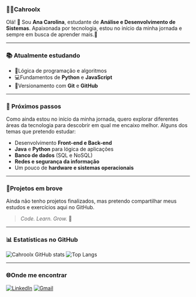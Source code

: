 ### 👩‍💻Cahroolx
Olá! 👋 Sou **Ana Carolina**, estudante de **Análise e Desenvolvimento de Sistemas**. 
Apaixonada por tecnologia, estou no início da minha jornada e sempre em busca de aprender mais.🚀

---

### 📚 Atualmente estudando
- 🌱Lógica de programação e algoritmos
- 💻Fundamentos de **Python** e **JavaScript**
- 🔧Versionamento com **Git** e **GitHub**

---

### 🎯 Próximos passos
Como ainda estou no início da minha jornada, quero explorar diferentes áreas da tecnologia para descobrir em qual me encaixo melhor.
Alguns dos temas que pretendo estudar:
- Desenvolvimento **Front-end e Back-end**
- **Java** e **Python** para lógica de aplicações
- **Banco de dados** (SQL e NoSQL)
- **Redes e segurança da informação**
- Um pouco de **hardware e sistemas operacionais**

---

### 📌Projetos em brove
Ainda não tenho projetos finalizados, mas pretendo compartilhar meus estudos e exercícios aqui no GitHub.
> *Code. Learn. Grow.*
🥇
---

### 📊 Estatísticas no GitHub
![Cahroolx GitHub stats](https://github-readme-stats.vercel.app/api?username=Cahroolx&show_icons=true&theme=onedark)
![Top Langs](https://github-readme-stats.vercel.app/api/top-langs/?username=Cahroolx&hide_progress=compact)

---

### 🌐Onde me encontrar
[![LinkedIn](https://img.shields.io/badge/LinkedIn-0077B5?style=for-the-badge&logo=linkedin&logoColor=white)](https://www.linkedin.com/in/cahroolx/)
[![Gmail](https://img.shields.io/badge/Gmail-333333?style=for-the-badge&logo=gmail&logoColor=red)](mailto:anacarolina.barros009@gmail.com)
